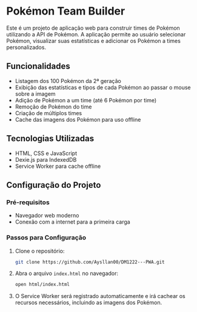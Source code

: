 # Pokémon Team Builder

Este é um projeto de aplicação web para construir times de Pokémon utilizando a API de Pokémon. A aplicação permite ao usuário selecionar Pokémon, visualizar suas estatísticas e adicionar os Pokémon a times personalizados.

## Funcionalidades

- Listagem dos 100 Pokémon da 2ª geração
- Exibição das estatísticas e tipos de cada Pokémon ao passar o mouse sobre a imagem
- Adição de Pokémon a um time (até 6 Pokémon por time)
- Remoção de Pokémon do time
- Criação de múltiplos times
- Cache das imagens dos Pokémon para uso offline

## Tecnologias Utilizadas

- HTML, CSS e JavaScript
- Dexie.js para IndexedDB
- Service Worker para cache offline

## Configuração do Projeto

### Pré-requisitos

- Navegador web moderno
- Conexão com a internet para a primeira carga

### Passos para Configuração

1. Clone o repositório:
    ```bash
    git clone https://github.com/Aysllan00/DM1222---PWA.git
    ```

2. Abra o arquivo `index.html` no navegador:
    ```bash
    open html/index.html
    ```

3. O Service Worker será registrado automaticamente e irá cachear os recursos necessários, incluindo as imagens dos Pokémon.


